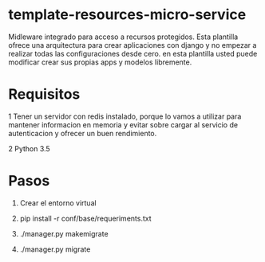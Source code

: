 # template-resources-micro-service
Midleware integrado para acceso a recursos protegidos.
Esta plantilla ofrece una arquitectura para crear aplicaciones con django y no empezar a realizar todas las configuraciones desde cero.
en esta plantilla usted puede modificar crear sus propias apps y modelos libremente.



# Requisitos

1 Tener un servidor con redis instalado, porque lo vamos a utilizar para mantener informacion en memoria y evitar sobre cargar al servicio de autenticacion y ofrecer un buen rendimiento.

2 Python 3.5


# Pasos
1. Crear el entorno virtual 

2. pip install -r conf/base/requeriments.txt

3. ./manager.py makemigrate 

4. ./manager.py migrate
